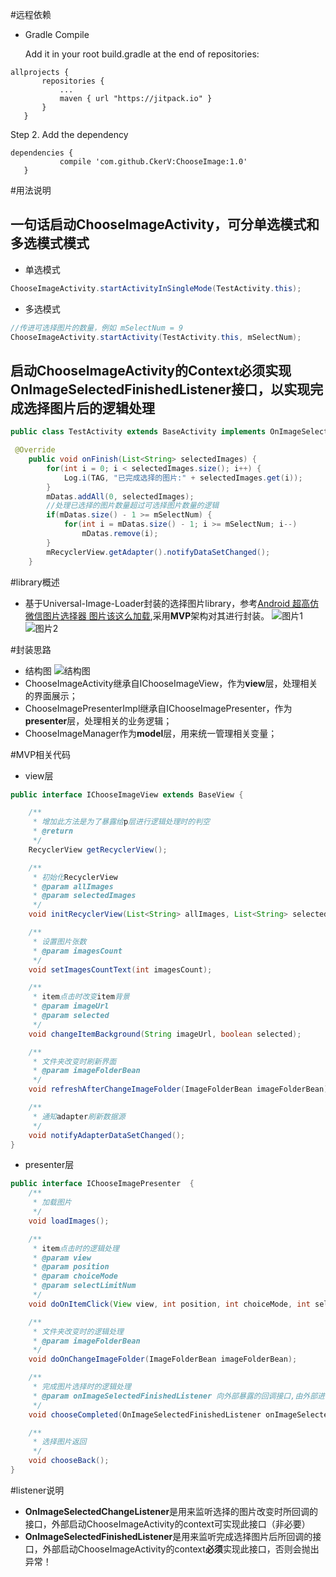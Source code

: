 #远程依赖
* Gradle Compile

  Add it in your root build.gradle at the end of repositories:

 ```
allprojects {
		repositories {
			...
			maven { url "https://jitpack.io" }
		}
 	}
 ```
 Step 2. Add the dependency
 
 ```
 dependencies {
	        compile 'com.github.CkerV:ChooseImage:1.0'
	}
 ```
 
#用法说明
## 一句话启动ChooseImageActivity，可分单选模式和多选模式模式
* 单选模式

```java
ChooseImageActivity.startActivityInSingleMode(TestActivity.this);
```
* 多选模式

```java
//传进可选择图片的数量，例如 mSelectNum = 9
ChooseImageActivity.startActivity(TestActivity.this, mSelectNum);
```
## 启动ChooseImageActivity的Context必须实现**OnImageSelectedFinishedListener**接口，以实现完成选择图片后的逻辑处理
```java
public class TestActivity extends BaseActivity implements OnImageSelectedFinishedListener
```
```java
 @Override
    public void onFinish(List<String> selectedImages) {
        for(int i = 0; i < selectedImages.size(); i++) {
            Log.i(TAG, "已完成选择的图片:" + selectedImages.get(i));
        }
        mDatas.addAll(0, selectedImages);
        //处理已选择的图片数量超过可选择图片数量的逻辑
        if(mDatas.size() - 1 >= mSelectNum) {
            for(int i = mDatas.size() - 1; i >= mSelectNum; i--)
                mDatas.remove(i);
        }
        mRecyclerView.getAdapter().notifyDataSetChanged();
    }
```

#library概述
* 基于Universal-Image-Loader封装的选择图片library，参考[Android 超高仿微信图片选择器 图片该这么加载](http://blog.csdn.net/lmj623565791/article/details/39943731/),采用**MVP**架构对其进行封装。
![图片1](http://img.blog.csdn.net/20161015160533509)
![图片2](http://img.blog.csdn.net/20161015160554602)

#封装思路
* 结构图
![结构图](http://img.blog.csdn.net/20161015173748393)
* ChooseImageActivity继承自IChooseImageView，作为**view**层，处理相关的界面展示；
* ChooseImagePresenterImpl继承自IChooseImagePresenter，作为**presenter**层，处理相关的业务逻辑；
* ChooseImageManager作为**model**层，用来统一管理相关变量；

#MVP相关代码
* view层
``` java
public interface IChooseImageView extends BaseView {

    /**
     * 增加此方法是为了暴露给p层进行逻辑处理时的判空
     * @return
     */
    RecyclerView getRecyclerView();

    /**
     * 初始化RecyclerView
     * @param allImages
     * @param selectedImages
     */
    void initRecyclerView(List<String> allImages, List<String> selectedImages);

    /**
     * 设置图片张数
     * @param imagesCount
     */
    void setImagesCountText(int imagesCount);

    /**
     * item点击时改变item背景
     * @param imageUrl
     * @param selected
     */
    void changeItemBackground(String imageUrl, boolean selected);

    /**
     * 文件夹改变时刷新界面
     * @param imageFolderBean
     */
    void refreshAfterChangeImageFolder(ImageFolderBean imageFolderBean);

    /**
     * 通知adapter刷新数据源
     */
    void notifyAdapterDataSetChanged();
}
```
* presenter层
``` java
public interface IChooseImagePresenter  {
    /**
     * 加载图片
     */
    void loadImages();

    /**
     * item点击时的逻辑处理
     * @param view
     * @param position
     * @param choiceMode
     * @param selectLimitNum
     */
    void doOnItemClick(View view, int position, int choiceMode, int selectLimitNum);

    /**
     * 文件夹改变时的逻辑处理
     * @param imageFolderBean
     */
    void doOnChangeImageFolder(ImageFolderBean imageFolderBean);

    /**
     * 完成图片选择时的逻辑处理
     * @param onImageSelectedFinishedListener 向外部暴露的回调接口,由外部进行实现,内部直接调用其回调方法
     */
    void chooseCompleted(OnImageSelectedFinishedListener onImageSelectedFinishedListener);

    /**
     * 选择图片返回
     */
    void chooseBack();
}
```

#listener说明
* **OnImageSelectedChangeListener**是用来监听选择的图片改变时所回调的接口，外部启动ChooseImageActivity的context可实现此接口（非必要）
* **OnImageSelectedFinishedListener**是用来监听完成选择图片后所回调的接口，外部启动ChooseImageActivity的context**必须**实现此接口，否则会抛出异常！

